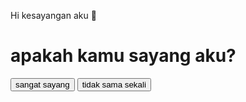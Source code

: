 Hi kesayangan aku 🥰
<h1>apakah kamu sayang aku? </h1>
<div class="container">
<button>sangat sayang</button>
<button>tidak sama sekali </button> 

 
